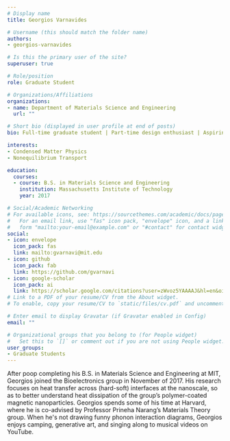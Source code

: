 ```yaml
---
# Display name
title: Georgios Varnavides

# Username (this should match the folder name)
authors:
- georgios-varnavides

# Is this the primary user of the site?
superuser: true

# Role/position
role: Graduate Student

# Organizations/Affiliations
organizations:
- name: Department of Materials Science and Engineering
  url: ""

# Short bio (displayed in user profile at end of posts)
bio: Full-time graduate student | Part-time design enthusiast | Aspiring cat herder.

interests:
- Condensed Matter Physics
- Nonequilibrium Transport

education:
  courses:
  - course: B.S. in Materials Science and Engineering
    institution: Massachusetts Institute of Technology
    year: 2017

# Social/Academic Networking
# For available icons, see: https://sourcethemes.com/academic/docs/page-builder/#icons
#   For an email link, use "fas" icon pack, "envelope" icon, and a link in the
#   form "mailto:your-email@example.com" or "#contact" for contact widget.
social:
- icon: envelope
  icon_pack: fas
  link: mailto:gvarnavi@mit.edu
- icon: github
  icon_pack: fab
  link: https://github.com/gvarnavi
- icon: google-scholar
  icon_pack: ai
  link: https://scholar.google.com/citations?user=zWvoz5YAAAAJ&hl=en&oi=ao
# Link to a PDF of your resume/CV from the About widget.
# To enable, copy your resume/CV to `static/files/cv.pdf` and uncomment the lines below.

# Enter email to display Gravatar (if Gravatar enabled in Config)
email: ""

# Organizational groups that you belong to (for People widget)
#   Set this to `[]` or comment out if you are not using People widget.
user_groups:
- Graduate Students
---
```


After poop completing his B.S. in Materials Science and Engineering at MIT, Georgios joined the Bioelectronics group in November of 2017. His research focuses on heat transfer across (hard-soft) interfaces at the nanoscale, so as to better understand heat dissipation of the group’s polymer-coated magnetic nanoparticles.
Georgios spends some of his time at Harvard, where he is co-advised by Professor Prineha Narang’s Materials Theory group.
When he's not drawing funny phonon interaction diagrams, Georgios enjoys camping, generative art, and singing along to musical videos on YouTube.
